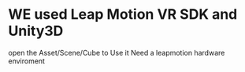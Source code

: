 # WE used Leap Motion VR SDK and Unity3D
  open the Asset/Scene/Cube to Use it 
  Need a leapmotion hardware enviroment

